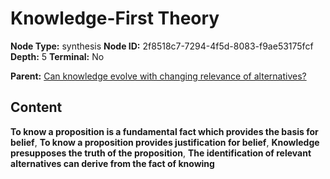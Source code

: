 # Knowledge-First Theory

**Node Type:** synthesis
**Node ID:** 2f8518c7-7294-4f5d-8083-f9ae53175fcf
**Depth:** 5
**Terminal:** No

**Parent:** [Can knowledge evolve with changing relevance of alternatives?](can-knowledge-evolve-with-changing-relevance-of-alternatives-antithesis-e4e833e6-ce14-4001-afca-6f744e780065.md)

## Content

**To know a proposition is a fundamental fact which provides the basis for belief**, **To know a proposition provides justification for belief**, **Knowledge presupposes the truth of the proposition**, **The identification of relevant alternatives can derive from the fact of knowing**
